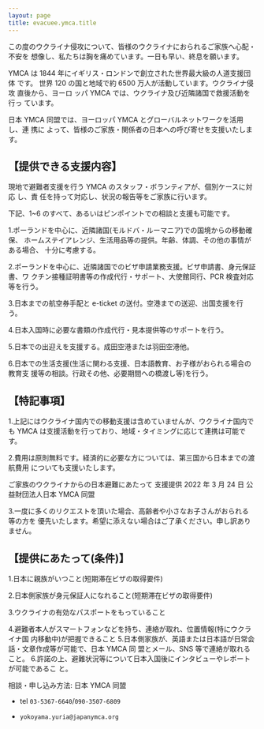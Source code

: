 ```yaml
---
layout: page
title: evacuee.ymca.title
---
```


この度のウクライナ侵攻について、皆様のウクライナにおられるご家族へ心配・
不安を 想像し、私たちは胸を痛めています。一日も早い、終息を願います。

YMCA は 1844 年にイギリス・ロンドンで創立された世界最大級の人道支援団体
です。 世界 120 の国と地域で約 6500 万人が活動しています。ウクライナ侵攻
直後から、ヨーロ ッパ YMCA では、ウクライナ及び近隣諸国で救援活動を行っ
ています。

日本 YMCA 同盟では、ヨーロッパ YMCA とグローバルネットワークを活用し、連
携に よって、皆様のご家族・関係者の日本への呼び寄せを支援いたします。

## 【提供できる支援内容】

現地で避難者支援を行う YMCA のスタッフ・ボランティアが、個別ケースに対応
し、責 任を持って対応し、状況の報告等をご家族に行います。

下記、1~6 のすべて、あるいはピンポイントでの相談と支援も可能です。

1.ポーランドを中心に、近隣諸国(モルドバ・ルーマニア)での国境からの移動確
保、 ホームステイアレンジ、生活用品等の提供。年齢、体調、その他の事情が
ある場合、 十分に考慮する。

2.ポーランドを中心に、近隣諸国でのビザ申請業務支援。ビザ申請書、身元保証
書、ワ クチン接種証明書等の作成代行・サポート、大使館同行、PCR 検査対応
等を行う。

3.日本までの航空券手配と e-ticket の送付。空港までの送迎、出国支援を行う。

4.日本入国時に必要な書類の作成代行・見本提供等のサポートを行う。

5.日本での出迎えを支援する。成田空港または羽田空港他。

6.日本での生活支援(生活に関わる支援、日本語教育、お子様がおられる場合の教育支
援等の相談。行政その他、必要期間への橋渡し等)を行う。

## 【特記事項】

1.上記にはウクライナ国内での移動支援は含めていませんが、ウクライナ国内で
も YMCA は支援活動を行っており、地域・タイミングに応じて連携は可能です。

2.費用は原則無料です。経済的に必要な方については、第三国から日本までの渡
航費用 についても支援いたします。

ご家族のウクライナからの日本避難にあたって 支援提供
2022 年 3 月 24 日 公益財団法人日本 YMCA 同盟

3.一度に多くのリクエストを頂いた場合、高齢者や小さなお子さんがおられる
等の方を 優先いたします。希望に添えない場合はご了承ください。申し訳あり
ません。


## 【提供にあたって(条件)】

1.日本に親族がいつこと(短期滞在ビザの取得要件)

2.日本側家族が身元保証人になれること(短期滞在ビザの取得要件)

3.ウクライナの有効なパスポートをもっていること

4.避難者本人がスマートフォンなどを持ち、連絡が取れ、位置情報(特にウクライナ国
内移動中)が把握できること 5.日本側家族が、英語または日本語が日常会話・文章作成等が可能で、日本 YMCA 同
盟とメール、SNS 等で連絡が取れること。 6.許諾の上、避難状況等について日本入国後にインタビューやレポートが可能であるこ
と。

相談・申し込み方法:
日本 YMCA 同盟

- tel `03-5367-6640`/`090-3507-6809`

- `yokoyama.yuria@japanymca.org`
